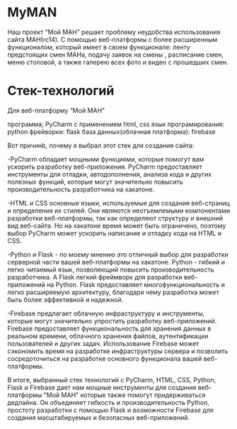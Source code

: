 # MyMAN
Наш проект “Мой МАН”  решает  проблему неудобства использования сайта МАН(rc14).  С помощью веб-платформы с более расширенным функционалом,  который имеет в своем функционале: ленту предстоящих смен МАНа, подачу заявок на смены , расписание смен, меню столовой, а также галерею всех фото и видео с прошедших смен.

# Стек-технологий
Для веб-платформу “Мой МАН”

программа; PyCharm
с применением html, css 
язык програмирования: python 
фрейворки: flask
база данных(облачная платформа): firebase

Вот причинb, почему я выбрал этот стек для создания сайта:

-PyCharm обладает мощными функциями, которые помогут вам ускорить разработку веб-приложения. PyCharm предоставляет инструменты для отладки, автодополнения, анализа кода и других полезных функций, которые могут значительно повысить производительность разработчика на хакатоне.

-HTML и CSS основные языки, используемые для создания веб-страниц и определения их стилей. Они являются неотъемлемыми компонентами разработки веб-платформы, так как определяют структуру и внешний вид веб-сайта. Но на хакатоне время может быть ограничено, поэтому выбор PyCharm может ускорить написание и отладку кода на HTML и CSS.

-Python и Flask - по моему мнению это отличный выбор для разработки серверной части вашей веб-платформы на хакатоне. Python - гибкий и легко читаемый язык, позволяющий повысить производительность разработчика. А Flask легкий фреймворк для разработки веб-приложений на Python. Flask предоставляет многофункциональность и легко расширяемую архитектуру, благодаря чему разработка может быть более эффективной и надежной.

-Firebase предлагает облачную инфраструктуру и инструменты, которые могут значительно упростить разработку веб-приложений. Firebase предоставляет функциональность для хранения данных в реальном времени, облачного хранения файлов, аутентификации пользователей и других задач. Использование Firebase может сэкономить время на разработке инфраструктуры сервера и позволить сосредоточиться на разработке основного функционала вашей веб-платформы.

В итоге, выбранный стек технологий с PyCharm, HTML, CSS, Python, Flask и Firebase дает нам мощные инструменты для создания веб-платформы "Мой МАН" которые также помогут придерживаться дедлайна. Он объединяет гибкость и производительность Python, простоту разработки с помощью Flask и возможности Firebase для создания масштабируемых и безопасных веб-приложений.
